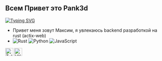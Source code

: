 ##  Всем Привет  это Pank3d


[![Typing SVG](https://readme-typing-svg.herokuapp.com?font=Fira+Code&pause=1000&center=%D0%BB%D0%BE%D0%B6%D1%8C&vCenter=%D0%BB%D0%BE%D0%B6%D1%8C&repeat=%D0%B2%D0%B5%D1%80%D0%BD%D0%BE&random=%D0%BB%D0%BE%D0%B6%D1%8C&width=435&lines=Rust+Developer)](https://git.io/typing-svg)

- Привет меня зовут Максим, я увлекаюсь backend разработкой на rust (actix-web) 
- ![Rust](https://img.shields.io/badge/-Rust-%23DEA584?style=flat&logo=rust&logoColor=000000) ![Python](https://img.shields.io/badge/-Python-%23DEA584?style=flat&logo=python&logoColor=000000) ![JavaScript](https://img.shields.io/badge/-JavaScript-%23DEA584?style=flat&logo=javascript&logoColor=000000)





[<img align="left" alt="Telegram" width="25px" src="https://cdn.jsdelivr.net/npm/simple-icons@v3/icons/telegram.svg" />](https://t.me/Pank3d)
[<img align="left" alt="VK" width="25px" src="https://cdn.jsdelivr.net/npm/simple-icons@v3/icons/vk.svg" />](https://vk.com/elitemorphine)
